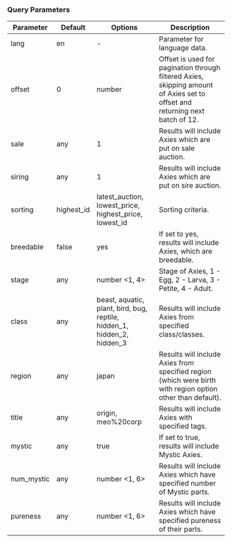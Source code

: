 ### Query Parameters

Parameter | Default | Options | Description
--------- | ------- | ------- | ----------
lang      | en      | -       | Parameter for language data.
offset    | 0       | number  | Offset is used for pagination through filtered Axies, skipping amount of Axies set to offset and returning next batch of 12.
sale      | any     | 1       | Results will include Axies which are put on sale auction.
siring    | any     | 1       | Results will include Axies which are put on sire auction.
sorting   | highest_id | latest_auction, lowest_price, highest_price, lowest_id | Sorting criteria.
breedable | false   | yes     | If set to yes, results will include Axies, which are breedable.
stage     | any     | number <1, 4> | Stage of Axies, 1 - Egg, 2 - Larva, 3 - Petite, 4 - Adult.
class     | any     | beast, aquatic, plant, bird, bug, reptile, hidden_1, hidden_2, hidden_3 | Results will include Axies from specified class/classes.
region    | any     | japan   | Results will include Axies from specified region (which were birth with region option other than default).
title     | any     | origin, meo%20corp | Results will include Axies with specified tags.
mystic    | any     | true    | If set to true, results will include Mystic Axies.
num_mystic| any     | number <1, 6> | Results will include Axies which have specified number of Mystic parts.
pureness  | any     | number <1, 6> | Results will include Axies which have specified pureness of their parts.